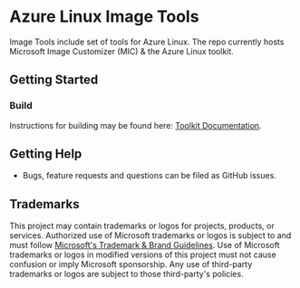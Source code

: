 # Azure Linux Image Tools

Image Tools include set of tools for Azure Linux. The repo currently hosts Microsoft Image Customizer (MIC) & the Azure Linux toolkit.

## Getting Started

### Build

Instructions for building may be found here: [Toolkit Documentation](./toolkit/README.md).

## Getting Help
- Bugs, feature requests and questions can be filed as GitHub issues.

## Trademarks

This project may contain trademarks or logos for projects, products, or services. Authorized use of Microsoft trademarks or logos is subject to and must follow [Microsoft's Trademark & Brand Guidelines](https://www.microsoft.com/en-us/legal/intellectualproperty/trademarks/usage/general). Use of Microsoft trademarks or logos in modified versions of this project must not cause confusion or imply Microsoft sponsorship. Any use of third-party trademarks or logos are subject to those third-party's policies.
